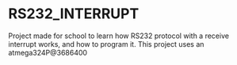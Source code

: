 # RS232_INTERRUPT
Project made for school to learn how RS232 protocol with a receive interrupt works, and how to program it. This project uses an atmega324P@3686400

